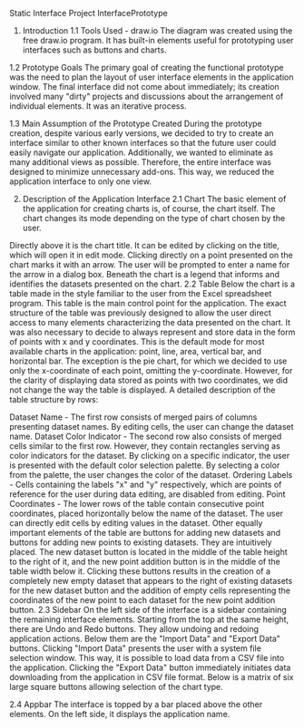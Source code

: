 Static Interface Project
InterfacePrototype

1. Introduction
1.1 Tools Used - draw.io
The diagram was created using the free draw.io program. It has built-in elements useful for prototyping user interfaces such as buttons and charts.

1.2 Prototype Goals
The primary goal of creating the functional prototype was the need to plan the layout of user interface elements in the application window. The final interface did not come about immediately; its creation involved many "dirty" projects and discussions about the arrangement of individual elements. It was an iterative process.

1.3 Main Assumption of the Prototype Created
During the prototype creation, despite various early versions, we decided to try to create an interface similar to other known interfaces so that the future user could easily navigate our application. Additionally, we wanted to eliminate as many additional views as possible. Therefore, the entire interface was designed to minimize unnecessary add-ons. This way, we reduced the application interface to only one view.

2. Description of the Application Interface
2.1 Chart
The basic element of the application for creating charts is, of course, the chart itself. The chart changes its mode depending on the type of chart chosen by the user.

Directly above it is the chart title. It can be edited by clicking on the title, which will open it in edit mode.
Clicking directly on a point presented on the chart marks it with an arrow. The user will be prompted to enter a name for the arrow in a dialog box.
Beneath the chart is a legend that informs and identifies the datasets presented on the chart.
2.2 Table
Below the chart is a table made in the style familiar to the user from the Excel spreadsheet program. This table is the main control point for the application. The exact structure of the table was previously designed to allow the user direct access to many elements characterizing the data presented on the chart. It was also necessary to decide to always represent and store data in the form of points with x and y coordinates. This is the default mode for most available charts in the application: point, line, area, vertical bar, and horizontal bar. The exception is the pie chart, for which we decided to use only the x-coordinate of each point, omitting the y-coordinate. However, for the clarity of displaying data stored as points with two coordinates, we did not change the way the table is displayed. A detailed description of the table structure by rows:

Dataset Name - The first row consists of merged pairs of columns presenting dataset names. By editing cells, the user can change the dataset name.
Dataset Color Indicator - The second row also consists of merged cells similar to the first row. However, they contain rectangles serving as color indicators for the dataset. By clicking on a specific indicator, the user is presented with the default color selection palette. By selecting a color from the palette, the user changes the color of the dataset.
Ordering Labels - Cells containing the labels "x" and "y" respectively, which are points of reference for the user during data editing, are disabled from editing.
Point Coordinates - The lower rows of the table contain consecutive point coordinates, placed horizontally below the name of the dataset. The user can directly edit cells by editing values in the dataset.
Other equally important elements of the table are buttons for adding new datasets and buttons for adding new points to existing datasets. They are intuitively placed. The new dataset button is located in the middle of the table height to the right of it, and the new point addition button is in the middle of the table width below it. Clicking these buttons results in the creation of a completely new empty dataset that appears to the right of existing datasets for the new dataset button and the addition of empty cells representing the coordinates of the new point to each dataset for the new point addition button.
2.3 Sidebar
On the left side of the interface is a sidebar containing the remaining interface elements. Starting from the top at the same height, there are Undo and Redo buttons. They allow undoing and redoing application actions. Below them are the "Import Data" and "Export Data" buttons. Clicking "Import Data" presents the user with a system file selection window. This way, it is possible to load data from a CSV file into the application. Clicking the "Export Data" button immediately initiates data downloading from the application in CSV file format. Below is a matrix of six large square buttons allowing selection of the chart type.

2.4 Appbar
The interface is topped by a bar placed above the other elements. On the left side, it displays the application name.
